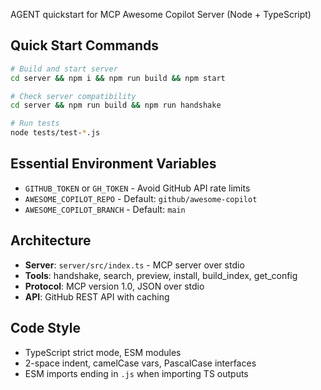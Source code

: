 AGENT quickstart for MCP Awesome Copilot Server (Node + TypeScript)

## Quick Start Commands
```bash
# Build and start server
cd server && npm i && npm run build && npm start

# Check server compatibility  
cd server && npm run build && npm run handshake

# Run tests
node tests/test-*.js
```

## Essential Environment Variables
- `GITHUB_TOKEN` or `GH_TOKEN` - Avoid GitHub API rate limits
- `AWESOME_COPILOT_REPO` - Default: `github/awesome-copilot`
- `AWESOME_COPILOT_BRANCH` - Default: `main`

## Architecture
- **Server**: `server/src/index.ts` - MCP server over stdio
- **Tools**: handshake, search, preview, install, build_index, get_config
- **Protocol**: MCP version 1.0, JSON over stdio
- **API**: GitHub REST API with caching

## Code Style
- TypeScript strict mode, ESM modules
- 2-space indent, camelCase vars, PascalCase interfaces
- ESM imports ending in `.js` when importing TS outputs
